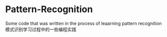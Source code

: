 # Pattern-Recognition
Some code that was written in the process of leaarning pattern recognition
模式识别学习过程中的一些编程实践
